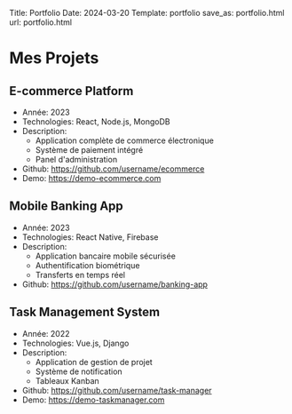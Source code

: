 Title: Portfolio
Date: 2024-03-20
Template: portfolio
save_as: portfolio.html
url: portfolio.html

# Mes Projets

## E-commerce Platform
- Année: 2023
- Technologies: React, Node.js, MongoDB
- Description:
  - Application complète de commerce électronique
  - Système de paiement intégré
  - Panel d'administration
- Github: https://github.com/username/ecommerce
- Demo: https://demo-ecommerce.com

## Mobile Banking App
- Année: 2023
- Technologies: React Native, Firebase
- Description:
  - Application bancaire mobile sécurisée
  - Authentification biométrique
  - Transferts en temps réel
- Github: https://github.com/username/banking-app

## Task Management System
- Année: 2022
- Technologies: Vue.js, Django
- Description:
  - Application de gestion de projet
  - Système de notification
  - Tableaux Kanban
- Github: https://github.com/username/task-manager
- Demo: https://demo-taskmanager.com 
